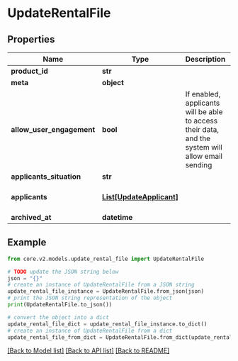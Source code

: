 # UpdateRentalFile


## Properties

Name | Type | Description | Notes
------------ | ------------- | ------------- | -------------
**product_id** | **str** |  | [optional] 
**meta** | **object** |  | [optional] 
**allow_user_engagement** | **bool** | If enabled, applicants will be able to access their data, and the system will allow email sending | [optional] [default to True]
**applicants_situation** | **str** |  | [optional] 
**applicants** | [**List[UpdateApplicant]**](UpdateApplicant.md) |  | [optional] [default to []]
**archived_at** | **datetime** |  | [optional] 

## Example

```python
from core.v2.models.update_rental_file import UpdateRentalFile

# TODO update the JSON string below
json = "{}"
# create an instance of UpdateRentalFile from a JSON string
update_rental_file_instance = UpdateRentalFile.from_json(json)
# print the JSON string representation of the object
print(UpdateRentalFile.to_json())

# convert the object into a dict
update_rental_file_dict = update_rental_file_instance.to_dict()
# create an instance of UpdateRentalFile from a dict
update_rental_file_from_dict = UpdateRentalFile.from_dict(update_rental_file_dict)
```
[[Back to Model list]](../README.md#documentation-for-models) [[Back to API list]](../README.md#documentation-for-api-endpoints) [[Back to README]](../README.md)


